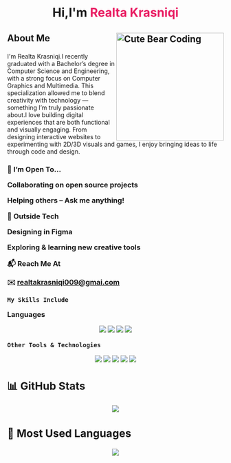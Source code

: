 <h1 align="center">
  Hi,I'm <span style="color:#e91e63;">Realta Krasniqi</span> 
</h1>
<h2 align="Left">
<img align="right" alt="Cute Bear Coding" width="250" src="https://i.pinimg.com/originals/82/0d/43/820d430a62d360cf71c4a46f1d305f9c.gif" />


  About Me <span style="color:#e91e63;"></span>
</h2>
I'm Realta Krasniqi.I recently graduated with a Bachelor’s degree in Computer Science and Engineering, with a strong focus on Computer Graphics and Multimedia. This specialization allowed me to blend creativity with technology — something I’m truly passionate about.I love building digital experiences that are both functional and visually engaging. From designing interactive websites to experimenting with 2D/3D visuals and games, I enjoy bringing ideas to life through code and design.
<h3 align="Left">

  🤝 I’m Open To...

Collaborating on open source projects

Helping others – Ask me anything!

🎨 Outside Tech

Designing in Figma

Exploring & learning new creative tools

📬 Reach Me At

✉️ realtakrasniqi009@gmai.com

    My Skills Include

Languages
<p align="center">
  <img src="https://img.shields.io/badge/HTML5-E34F26?style=for-the-badge&logo=html5&logoColor=white" />
  <img src="https://img.shields.io/badge/CSS3-1572B6?style=for-the-badge&logo=css3&logoColor=white" />
  <img src="https://img.shields.io/badge/JavaScript-F7DF1E?style=for-the-badge&logo=javascript&logoColor=black" />
  <img src="https://img.shields.io/badge/C%23-239120?style=for-the-badge&logo=c-sharp&logoColor=white" />
</p>

 
    Other Tools & Technologies

<p align="center">
  <img src="https://img.shields.io/badge/VS Code-007ACC?style=for-the-badge&logo=visualstudiocode&logoColor=white" />
  <img src="https://img.shields.io/badge/Git-F05032?style=for-the-badge&logo=git&logoColor=white" />
  <img src="https://img.shields.io/badge/GitHub-181717?style=for-the-badge&logo=github&logoColor=white" />
  <img src="https://img.shields.io/badge/Trello-0052CC?style=for-the-badge&logo=trello&logoColor=white" />
  <img src="https://img.shields.io/badge/Notion-000000?style=for-the-badge&logo=notion&logoColor=white" />
</p>
<div class="project">

 ## 📊 GitHub Stats
<p align="center">
  <img src="https://github-readme-stats.vercel.app/api?username=realta-alta&show_icons=true&theme=radical" />
</p>

## 🚀 Most Used Languages
<p align="center">
  <img src="https://github-readme-stats.vercel.app/api/top-langs/?username=realta-alta&layout=compact&theme=radical" />
</p>



